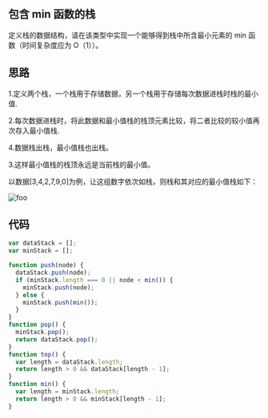 <!--
 * @Author: 朽木白
 * @Date: 2022-09-03 16:41:18
 * @LastEditors: 1547702880@qq.com
 * @LastEditTime: 2022-09-03 16:49:19
 * @Description:
-->

## 包含 min 函数的栈

定义栈的数据结构，请在该类型中实现一个能够得到栈中所含最小元素的 min 函数（时间复杂度应为 O（1））。

## 思路

1.定义两个栈，一个栈用于存储数据，另一个栈用于存储每次数据进栈时栈的最小值.

2.每次数据进栈时，将此数据和最小值栈的栈顶元素比较，将二者比较的较小值再次存入最小值栈.

4.数据栈出栈，最小值栈也出栈。

3.这样最小值栈的栈顶永远是当前栈的最小值。

以数据[3,4,2,7,9,0]为例，让这组数字依次如栈，则栈和其对应的最小值栈如下：

<img src="/js/mainstack.png" alt="foo">

## 代码

```js
var dataStack = [];
var minStack = [];

function push(node) {
  dataStack.push(node);
  if (minStack.length === 0 || node < min()) {
    minStack.push(node);
  } else {
    minStack.push(min());
  }
}
function pop() {
  minStack.pop();
  return dataStack.pop();
}
function top() {
  var length = dataStack.length;
  return length > 0 && dataStack[length - 1];
}
function min() {
  var length = minStack.length;
  return length > 0 && minStack[length - 1];
}
```
